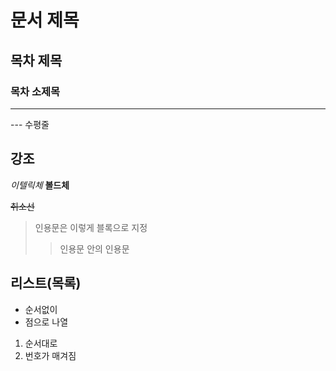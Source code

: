 # 문서 제목
## 목차 제목
### 목차 소제목
*** 
--- 수평줄

## 강조
*이텔릭체*
**볼드체**

~~취소선~~

>인용문은 이렇게 블록으로 지정
>>인용문 안의 인용문

## 리스트(목록)
* 순서없이
* 점으로 나열

1. 순서대로
2. 번호가 매겨짐
